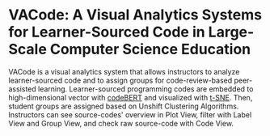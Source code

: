 # VACode: A Visual Analytics Systems for Learner-Sourced Code in Large-Scale Computer Science Education

VACode is a visual analytics system that allows instructors to analyze learner-sourced code and to assign groups for code-review-based peer-assisted learning. Learner-sourced programming codes are embedded to high-dimensional vector with [codeBERT](https://github.com/microsoft/CodeBERT) and visualized with [t-SNE](https://www.jmlr.org/papers/volume9/vandermaaten08a/vandermaaten08a.pdf?fbcl). Then, student groups are assigned based on Unshift Clustering Algorithms. Instructors can see source-codes' overview in Plot View, filter with Label View and Group View, and check raw source-code with Code View.
